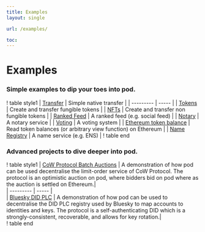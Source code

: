 ```yaml
---
title: Examples 
layout: single

url: /examples/

toc:
---
```


# Examples
### Simple examples to dip your toes into pod. 
! table style1
| [Transfer](./transfers) | Simple native transfer |
| --------- | ----- |
| [Tokens](./tokens) | Create and transfer fungible tokens |
| [NFTs](./nfts) | Create and transfer non fungible tokens |
| [Ranked Feed](./ranked-feed) | A ranked feed (e.g. social feed) | 
| [Notary](./notary) | A notary service |
| [Voting](./voting) | A voting system |
| [Ethereum token balance](./eth-token-balance) | Read token balances (or arbitrary view function) on Ethereum | 
| [Name Registry](./name-registry) | A name service (e.g. ENS) |
! table end

### Advanced projects to dive deeper into pod. 
! table style1
| [CoW Protocol Batch Auctions](./optimistic-auction) | A demonstration of how pod can be used decentralise the limit-order service of CoW Protocol. The protocol is an optimistic auction on pod, where bidders bid on pod where as the auction is settled on Ethereum.|  
| --------- | ----- |  
| [Bluesky DID PLC](./bluesky-did-plc) | A demonstration of how pod can be used to decentralise the DID PLC registry used by Bluesky to map accounts to identities and keys. The protocol is a  self-authenticating DID which is a strongly-consistent, recoverable, and allows for key rotation.|  
! table end
